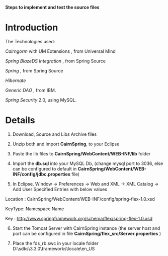 **Steps to implement and test the source files**

# Introduction #

The Technologies used:

_Cairngorm_ with UM Extensions , from Universal Mind

_Spring BlazeDS Integration_ , from Spring Source

_Spring_ , from Spring Source

_Hibernate_

_Generic DAO_ , from IBM.

_Spring Security_ 2.0, using MySQL.

# Details #


1. Download, Source and Libs Archive files

2. Unzip both and import **CairnSpring**, to your Eclipse

3. Paste the lib files to **CairnSpring/WebContent/WEB-INF/lib** folder

4. Import the **db.sql** into your MySQL Db, (change mysql port to 3036, else can be configured to default in **CairnSpring/WebContent/WEB-INF/config/jdbc.properties** file)

5. In Eclipse, Window -> Preferences -> Web and XML -> XML Catalog -> Add User Specified Entries with below values

Location : CairnSpring/WebContent/WEB-INF/config/spring-flex-1.0.xsd

KeyType: Namespace Name

Key : http://www.springframework.org/schema/flex/spring-flex-1.0.xsd


6. Start the Tomcat Server with CairnSpring instance (the server host and port can be configured in file **CairnSpring/flex\_src/Server.properties** )

7. Place the fds\_rb.swc in your locale folder D:\sdks\3.3.0\frameworks\locale\en\_US